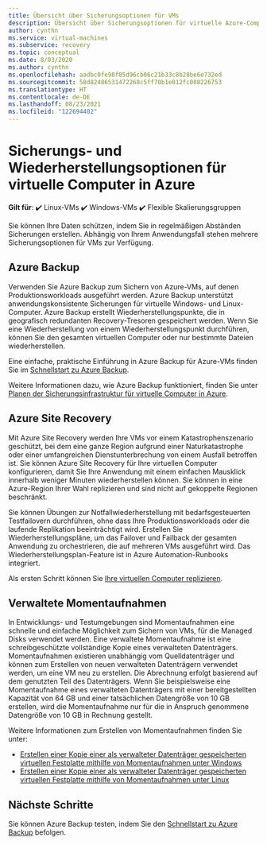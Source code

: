 ```yaml
---
title: Übersicht über Sicherungsoptionen für VMs
description: Übersicht über Sicherungsoptionen für virtuelle Azure-Computer
author: cynthn
ms.service: virtual-machines
ms.subservice: recovery
ms.topic: conceptual
ms.date: 8/03/2020
ms.author: cynthn
ms.openlocfilehash: aadbc0fe98f85d96cb06c21b33c8b28be6e732ed
ms.sourcegitcommit: 58d82486531472268c5ff70b1e012fc008226753
ms.translationtype: HT
ms.contentlocale: de-DE
ms.lasthandoff: 08/23/2021
ms.locfileid: "122694402"
---
```

# <a name="backup-and-restore-options-for-virtual-machines-in-azure"></a>Sicherungs- und Wiederherstellungsoptionen für virtuelle Computer in Azure

**Gilt für**: :heavy_check_mark: Linux-VMs :heavy_check_mark: Windows-VMs :heavy_check_mark: Flexible Skalierungsgruppen

Sie können Ihre Daten schützen, indem Sie in regelmäßigen Abständen Sicherungen erstellen. Abhängig von Ihrem Anwendungsfall stehen mehrere Sicherungsoptionen für VMs zur Verfügung.

## <a name="azure-backup"></a>Azure Backup

Verwenden Sie Azure Backup zum Sichern von Azure-VMs, auf denen Produktionsworkloads ausgeführt werden. Azure Backup unterstützt anwendungskonsistente Sicherungen für virtuelle Windows- und Linux-Computer. Azure Backup erstellt Wiederherstellungspunkte, die in geografisch redundanten Recovery-Tresoren gespeichert werden. Wenn Sie eine Wiederherstellung von einem Wiederherstellungspunkt durchführen, können Sie den gesamten virtuellen Computer oder nur bestimmte Dateien wiederherstellen. 

Eine einfache, praktische Einführung in Azure Backup für Azure-VMs finden Sie im [Schnellstart zu Azure Backup](../backup/quick-backup-vm-portal.md).

Weitere Informationen dazu, wie Azure Backup funktioniert, finden Sie unter [Planen der Sicherungsinfrastruktur für virtuelle Computer in Azure](../backup/backup-azure-vms-introduction.md).


## <a name="azure-site-recovery"></a>Azure Site Recovery

Mit Azure Site Recovery werden Ihre VMs vor einem Katastrophenszenario geschützt, bei dem eine ganze Region aufgrund einer Naturkatastrophe oder einer umfangreichen Dienstunterbrechung von einem Ausfall betroffen ist. Sie können Azure Site Recovery für Ihre virtuellen Computer konfigurieren, damit Sie Ihre Anwendung mit einem einfachen Mausklick innerhalb weniger Minuten wiederherstellen können. Sie können in eine Azure-Region Ihrer Wahl replizieren und sind nicht auf gekoppelte Regionen beschränkt. 

Sie können Übungen zur Notfallwiederherstellung mit bedarfsgesteuerten Testfailovern durchführen, ohne dass Ihre Produktionsworkloads oder die laufende Replikation beeinträchtigt wird. Erstellen Sie Wiederherstellungspläne, um das Failover und Failback der gesamten Anwendung zu orchestrieren, die auf mehreren VMs ausgeführt wird. Das Wiederherstellungsplan-Feature ist in Azure Automation-Runbooks integriert.

Als ersten Schritt können Sie [Ihre virtuellen Computer replizieren](../site-recovery/azure-to-azure-quickstart.md). 

## <a name="managed-snapshots"></a>Verwaltete Momentaufnahmen 

In Entwicklungs- und Testumgebungen sind Momentaufnahmen eine schnelle und einfache Möglichkeit zum Sichern von VMs, für die Managed Disks verwendet werden. Eine verwaltete Momentaufnahme ist eine schreibgeschützte vollständige Kopie eines verwalteten Datenträgers. Momentaufnahmen existieren unabhängig vom Quelldatenträger und können zum Erstellen von neuen verwalteten Datenträgern verwendet werden, um eine VM neu zu erstellen. Die Abrechnung erfolgt basierend auf dem genutzten Teil des Datenträgers. Wenn Sie beispielsweise eine Momentaufnahme eines verwalteten Datenträgers mit einer bereitgestellten Kapazität von 64 GB und einer tatsächlichen Datengröße von 10 GB erstellen, wird die Momentaufnahme nur für die in Anspruch genommene Datengröße von 10 GB in Rechnung gestellt.  

Weitere Informationen zum Erstellen von Momentaufnahmen finden Sie unter:

* [Erstellen einer Kopie einer als verwalteter Datenträger gespeicherten virtuellen Festplatte mithilfe von Momentaufnahmen unter Windows](./windows/snapshot-copy-managed-disk.md)
* [Erstellen einer Kopie einer als verwalteter Datenträger gespeicherten virtuellen Festplatte mithilfe von Momentaufnahmen unter Linux](./linux/snapshot-copy-managed-disk.md)



## <a name="next-steps"></a>Nächste Schritte
Sie können Azure Backup testen, indem Sie den [Schnellstart zu Azure Backup](../backup/quick-backup-vm-portal.md) befolgen.